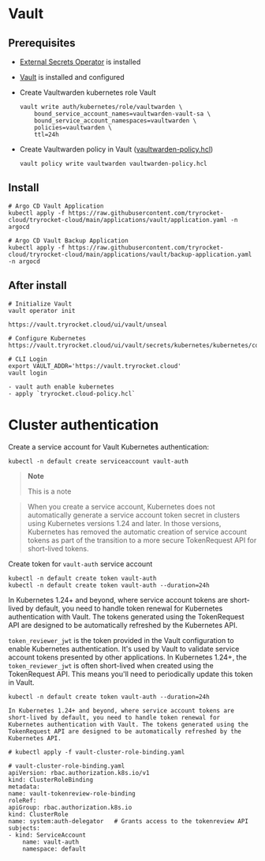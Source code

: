 # Vault

## Prerequisites

- [External Secrets Operator](https://external-secrets.io/latest/) is installed

- [Vault](https://www.vaultproject.io/) is installed and configured

- Create Vaultwarden kubernetes role Vault

      vault write auth/kubernetes/role/vaultwarden \
          bound_service_account_names=vaultwarden-vault-sa \
          bound_service_account_namespaces=vaultwarden \
          policies=vaultwarden \
          ttl=24h

- Create Vaultwarden policy in Vault ([vaultwarden-policy.hcl](/applications/vaultwarden/overlays/production/vaultwarden-policy.hcl))
    
      vault policy write vaultwarden vaultwarden-policy.hcl

## Install
    
    # Argo CD Vault Application
    kubectl apply -f https://raw.githubusercontent.com/tryrocket-cloud/tryrocket-cloud/main/applications/vault/application.yaml -n argocd

    # Argo CD Vault Backup Application
    kubectl apply -f https://raw.githubusercontent.com/tryrocket-cloud/tryrocket-cloud/main/applications/vault/backup-application.yaml -n argocd

## After install

    # Initialize Vault
    vault operator init

    https://vault.tryrocket.cloud/ui/vault/unseal

    # Configure Kubernetes 
    https://vault.tryrocket.cloud/ui/vault/secrets/kubernetes/kubernetes/configuration

    # CLI Login
    export VAULT_ADDR='https://vault.tryrocket.cloud'
    vault login

    - vault auth enable kubernetes
    - apply `tryrocket.cloud-policy.hcl`


# Cluster authentication

Create a service account for Vault Kubernetes authentication:

    kubectl -n default create serviceaccount vault-auth

> **Note**
>
> This is a note

> When you create a service account, Kubernetes does not automatically generate a service account token secret in clusters using Kubernetes versions 1.24 and later. In those versions, Kubernetes has removed the automatic creation of service account tokens as part of the transition to a more secure TokenRequest API for short-lived tokens.

Create token for `vault-auth` service account

    kubectl -n default create token vault-auth
    kubectl -n default create token vault-auth --duration=24h

In Kubernetes 1.24+ and beyond, where service account tokens are short-lived by default, you need to handle token renewal for Kubernetes authentication with Vault. The tokens generated using the TokenRequest API are designed to be automatically refreshed by the Kubernetes API. 

`token_reviewer_jwt` is the token provided in the Vault configuration to enable Kubernetes authentication. It's used by Vault to validate service account tokens presented by other applications. In Kubernetes 1.24+, the `token_reviewer_jwt` is often short-lived when created using the TokenRequest API. This means you'll need to periodically update this token in Vault.

    
    kubectl -n default create token vault-auth --duration=24h

    In Kubernetes 1.24+ and beyond, where service account tokens are short-lived by default, you need to handle token renewal for Kubernetes authentication with Vault. The tokens generated using the TokenRequest API are designed to be automatically refreshed by the Kubernetes API. 

    # kubectl apply -f vault-cluster-role-binding.yaml

    # vault-cluster-role-binding.yaml
    apiVersion: rbac.authorization.k8s.io/v1
    kind: ClusterRoleBinding
    metadata:
    name: vault-tokenreview-role-binding
    roleRef:
    apiGroup: rbac.authorization.k8s.io
    kind: ClusterRole
    name: system:auth-delegator   # Grants access to the tokenreview API
    subjects:
    - kind: ServiceAccount
        name: vault-auth
        namespace: default

